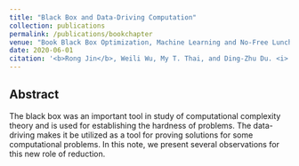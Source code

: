 ```yaml
---
title: "Black Box and Data-Driving Computation"
collection: publications
permalink: /publications/bookchapter
venue: "Book Black Box Optimization, Machine Learning and No-Free Lunch Theorems"
date: 2020-06-01
citation: '<b>Rong Jin</b>, Weili Wu, My T. Thai, and Ding-Zhu Du. <i> Book Black Box Optimization, Machine Learning and No-Free Lunch Theorems</i>.'
---  
```


## Abstract
The black box was an important tool in study of computational complexity theory and is used for establishing the hardness of problems. The data-driving makes it be utilized as a
tool for proving solutions for some computational problems. In this note, we present several observations for this new role of reduction.
